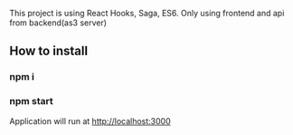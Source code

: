 This project is using React Hooks, Saga, ES6.
Only using frontend and api from backend(as3 server)

## How to install

### npm i

### npm start

Application will run at [http://localhost:3000](http://localhost:3000)
